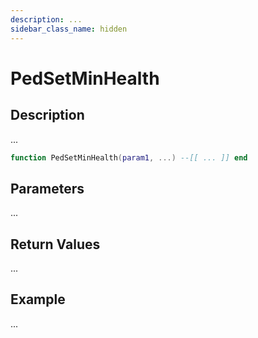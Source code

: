 ```yaml
---
description: ...
sidebar_class_name: hidden
---
```


# PedSetMinHealth

## Description

...

```lua
function PedSetMinHealth(param1, ...) --[[ ... ]] end
```

## Parameters

...

## Return Values

...

## Example

...

